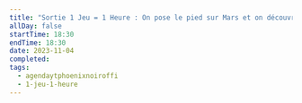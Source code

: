 ```yaml
---
title: "Sortie 1 Jeu = 1 Heure : On pose le pied sur Mars et on découvre un nouveau monde"
allDay: false
startTime: 18:30
endTime: 18:30
date: 2023-11-04
completed: 
tags:
  - agendaytphoenixnoiroffi
  - 1-jeu-1-heure
---
```

